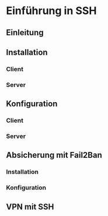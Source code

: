 Einführung in SSH
=================

## Einleitung

<!--TODO: Was ist SSH, Ziele und Zweck --\> Welches Problem musste gelöst werden?-->

## Installation

<!--Was hat man mit SSH auf dem Rechner? Verschiede Paketverwaltungen; SFTP-Server-->

### Client

<!--was kann der?-->

### Server

<!--unterteilung in SSH und SFTP-Server-->

## Konfiguration

### Client

<!--Keygen etc-->

### Server

<!--Absichern, Überblick, Umstellung auf Key-based Auth-->

## Absicherung mit Fail2Ban

### Installation

<!--selbsterklärend-->

### Konfiguration

<!--lediglich relevant: SSH, kann aber noch mehr-->

## VPN mit SSH

<!--es ist wohl möglich, mit SSH VPN Verbindungen zu machen-->
